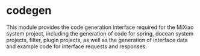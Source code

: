# codegen

This module provides the code generation interface required for the MiXiao system project, including the generation of
code for spring, docean system projects, filter, plugin projects, as well as the generation of interface data and
example code for interface requests and responses.


